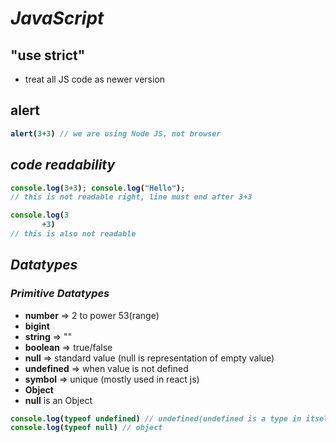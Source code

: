 # _JavaScript_

## "use strict"
- treat all JS code as newer version

## alert
<b>


```js
alert(3+3) // we are using Node JS, not browser
```
</b>


## _code readability_
<b>


```js
console.log(3+3); console.log("Hello"); 
// this is not readable right, line must end after 3+3

console.log(3  
       +3)     
// this is also not readable
```
</b>

## _Datatypes_
### _Primitive Datatypes_
- **number** => 2 to power 53(range)
- **bigint**
- **string**    => ""
- **boolean**   => true/false
- **null**      => standard value (null is representation of empty value)
- **undefined** => when value is not defined
- **symbol**    => unique (mostly used in react js)
- **Object**
- **null** is an Object

<b>


```js
console.log(typeof undefined) // undefined(undefined is a type in itself)
console.log(typeof null) // object
```
</b>





















